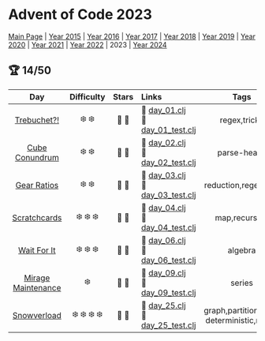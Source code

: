 # Advent of Code 2023

[Main Page](https://adventofcode.com/2023) | [Year 2015](/src/aoclj/year_2015/) | [Year 2016](/src/aoclj/year_2016/) | [Year 2017](/src/aoclj/year_2017/) | [Year 2018](/src/aoclj/year_2018/) | [Year 2019](/src/aoclj/year_2019/) | [Year 2020](/src/aoclj/year_2020/) | [Year 2021](/src/aoclj/year_2021/) | [Year 2022](/src/aoclj/year_2022/) | 2023 | [Year 2024](/src/aoclj/year_2024/)

## :trophy: 14/50

| Day | Difficulty | Stars | Links | Tags |
|:---: | :---: | :---: | :--- | :----: |
[Trebuchet?!](http://www.adventofcode.com/2023/day/1)|:snowflake: :snowflake:|:star2: :star2:|:small_orange_diamond: [day_01.clj](/src/aoclj/year_2023/day_01.clj) <br /> :small_orange_diamond: [day_01_test.clj](/test/aoclj/year_2023/day_01_test.clj)|regex,tricky
[Cube Conundrum](http://www.adventofcode.com/2023/day/2)|:snowflake: :snowflake:|:star2: :star2:|:small_orange_diamond: [day_02.clj](/src/aoclj/year_2023/day_02.clj) <br /> :small_orange_diamond: [day_02_test.clj](/test/aoclj/year_2023/day_02_test.clj)|parse-heavy
[Gear Ratios](http://www.adventofcode.com/2023/day/3)|:snowflake: :snowflake:|:star2: :star2:|:small_orange_diamond: [day_03.clj](/src/aoclj/year_2023/day_03.clj) <br /> :small_orange_diamond: [day_03_test.clj](/test/aoclj/year_2023/day_03_test.clj)|reduction,regex,grid
[Scratchcards](http://www.adventofcode.com/2023/day/4)|:snowflake: :snowflake: :snowflake:|:star2: :star2:|:small_orange_diamond: [day_04.clj](/src/aoclj/year_2023/day_04.clj) <br /> :small_orange_diamond: [day_04_test.clj](/test/aoclj/year_2023/day_04_test.clj)|map,recursion
[Wait For It](http://www.adventofcode.com/2023/day/6)|:snowflake: :snowflake: :snowflake:|:star2: :star2:|:small_orange_diamond: [day_06.clj](/src/aoclj/year_2023/day_06.clj) <br /> :small_orange_diamond: [day_06_test.clj](/test/aoclj/year_2023/day_06_test.clj)|algebra
[Mirage Maintenance](http://www.adventofcode.com/2023/day/9)|:snowflake:|:star2: :star2:|:small_orange_diamond: [day_09.clj](/src/aoclj/year_2023/day_09.clj) <br /> :small_orange_diamond: [day_09_test.clj](/test/aoclj/year_2023/day_09_test.clj)|series
[Snowverload](http://www.adventofcode.com/2023/day/25)|:snowflake: :snowflake: :snowflake: :snowflake:|:star2: :star2:|:small_orange_diamond: [day_25.clj](/src/aoclj/year_2023/day_25.clj) <br /> :small_orange_diamond: [day_25_test.clj](/test/aoclj/year_2023/day_25_test.clj)|graph,partition,non-deterministic,revisit
